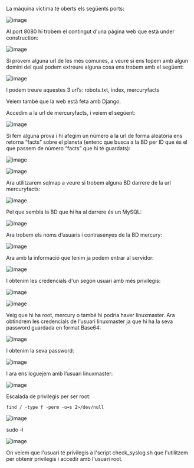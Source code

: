 La màquina víctima té oberts els següents ports:

![image](https://github.com/user-attachments/assets/97469e09-7532-4ce6-bbb2-4bfe38cf742f)

Al port 8080 hi trobem el contingut d'una pàgina web que està under construction:

![image](https://github.com/user-attachments/assets/cc42a2b3-213c-4d4c-982c-7813609c9d82)

Si provem alguna url de les més comunes, a veure si ens topem amb algun domini del qual podem extreure alguna cosa ens trobem amb el següent: 

![image](https://github.com/user-attachments/assets/d2a28320-34dc-4a6b-b294-a45743ff7ca5)

I podem treure aquestes 3 url’s: robots.txt, index, mercuryfacts 

Veiem també que la web està feta amb Django.

Accedim a la url de mercuryfacts, i veiem el següent:

![image](https://github.com/user-attachments/assets/ba3e7407-2aba-4000-880e-64c28cbb6e7a)

Si fem alguna prova i hi afegim un número a la url de forma aleatòria ens retorna “facts” sobre el planeta (entenc que busca a la BD per ID que és el que passem de número “facts” que hi té guardats):

![image](https://github.com/user-attachments/assets/0274801b-7361-427f-9fe2-ff3485ffbd5d)

![image](https://github.com/user-attachments/assets/c1d95201-e6a5-4540-8a32-340b9d7f42b2)

Ara utilitzarem sqlmap a veure si trobem alguna BD darrere de la url mercuryfacts:

![image](https://github.com/user-attachments/assets/ad8ccece-5c3e-401a-993c-07edadbf26e7)

Pel que sembla la BD que hi ha al darrere és un MySQL:

![image](https://github.com/user-attachments/assets/90990e46-1532-4146-aa24-7f395bb27dc0)

Ara trobem els noms d’usuaris i contrasenyes de la BD mercury:

![image](https://github.com/user-attachments/assets/aa787451-4f4f-4a3f-bf3c-f2e27a446b19)

Ara amb la informació que tenim ja podem entrar al servidor:

![image](https://github.com/user-attachments/assets/070da7a0-bd13-43a3-b213-c62878ff0ecf)

I obtenim les credencials d'un segon usuari amb més privilegis:

![image](https://github.com/user-attachments/assets/ae131e79-7624-4d56-80dd-b2804ba97c49)

![image](https://github.com/user-attachments/assets/0e08622f-7dae-4ed6-ba41-ca9e186ef064)

Veig que hi ha root, mercury o també hi podria haver linuxmaster. Ara obtindrem les credencials de l’usuari linuxmaster ja que hi ha la seva password guardada en format Base64:

![image](https://github.com/user-attachments/assets/46fccc2b-21a8-49f3-8b4b-1272d184c998)

I obtenim la seva password:

![image](https://github.com/user-attachments/assets/a680f00d-5140-4913-9bbc-bde8bfdc585e)

I ara ens loguejem amb l’usuari linuxmaster:

![image](https://github.com/user-attachments/assets/66a2b4d8-d38a-4e94-bc5f-3bff1627c85a)

Escalada de privilegis per ser root:

``find / -type f -perm -u=s 2>/dev/null``

![image](https://github.com/user-attachments/assets/a0c39910-5f76-46f6-9fa8-5e7ca1939927)

sudo -l 

![image](https://github.com/user-attachments/assets/487851bb-cf12-49cf-9105-accb819ffac6)


On veiem que l'usuari té privilegis a l'script check_syslog.sh que l'utilitzem per obtenir privilegis i accedir amb l'usuari root.
